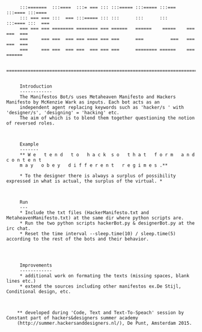 		 

		 :::=======  :::====  :::= === ::: :::===== :::===== :::===  :::==== :::==== 
		 ::: === === :::  === :::===== ::: :::      :::      :::     :::==== :::  ===
		 === === === ======== ======== === ======   ======    =====    ===   ===  ===
		 ===     === ===  === === ==== === ===      ===          ===   ===   ===  ===
		 ===     === ===  === ===  === === ===      ======== ======    ===    ====== 

		 ============================================================================


		 Introduction
		 ------------
		 The Manifestos Bot/s uses Metaheaven Manifesto and Hackers Manifesto by McKenzie Wark as inputs. Each bot acts as an 
		 independent agent replacing keywords such as 'hacker/s ' with 'designer/s', 'designing' = 'hacking' etc. 
		 The aim of which is to blend them together questioning the notion of reversed roles. 



		 Example
		 -------
		 ** W e   t e n d   t o   h a c k  s o   t h a t   f o r m   a n d   c o n t e n t 
		 m a y   o b e y   d i f f e r e n t   r e g i m e s .**

		 * To the designer there is always a surplus of possibility expressed in what is actual, the surplus of the virtual. *



		 Run 
		 ---
		 * Include the txt files (HackerManifesto.txt and MetaheavenManifesto.txt) at the same dir where python scripts are.
		 * Run the two python scripts hackerBot.py & designerBot.py at the irc chat. 
		 * Reset the time interval --sleep.time(10) / sleep.time(5) according to the rest of the bots and their behavior. 

		 


		 Improvements
		 ------------
		 * additional work on formating the texts (missing spaces, blank lines etc.)
		 * extend the sources including other manifestos ex.De Stijl, Conditional design, etc.



		** developed during 'Code, Text and Text-To-Speach' session by Constant part of hackers&designers summer academy 
		(http://summer.hackersanddesigners.nl/), De Punt, Amsterdam 2015.	
